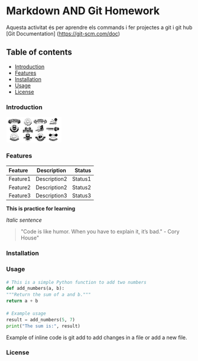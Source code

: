 # Markdown AND Git Homework
Aquesta activitat és per aprendre els commands i fer projectes a git i git hub [Git Documentation] (https://git-scm.com/doc)
## Table of contents
- [Introduction](#introduction)
- [Features](#features)
- [Installation](#installation)
- [Usage](#usage)
- [License](#license)

### Introduction
<img src = "images/fitnesslogo.jpg" width = 150px>

### Features
| Feature     | Description     | Status        |
| :---        |    :----:       |          ---: |
| Feature1    | Description2    | Status1       |
| Feature2    | Description2    | Status2       |
| Feature3    | Description3    | Status3       |

**This is practice for learning**

*Italic sentence*

> "Code is like
humor. When you have to explain it, it’s bad." - Cory
House"

### Installation
### Usage
```python
# This is a simple Python function to add two numbers
def add_numbers(a, b):
"""Return the sum of a and b."""
return a + b

# Example usage
result = add_numbers(5, 7)
print("The sum is:", result)
```
Example of inline code is git add to add changes in a file or add a new file.

### License

